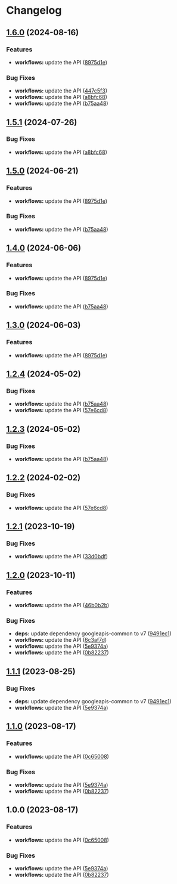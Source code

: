 # Changelog

## [1.6.0](https://github.com/googleapis/google-api-nodejs-client/compare/workflows-v1.5.1...workflows-v1.6.0) (2024-08-16)


### Features

* **workflows:** update the API ([8975d1e](https://github.com/googleapis/google-api-nodejs-client/commit/8975d1e7ffba64e726eb55f08e3ed1660d9d0530))


### Bug Fixes

* **workflows:** update the API ([447c5f3](https://github.com/googleapis/google-api-nodejs-client/commit/447c5f3a4ee4e35375bbca36683cd09c6393f745))
* **workflows:** update the API ([a8bfc68](https://github.com/googleapis/google-api-nodejs-client/commit/a8bfc68d16743c8993f359bc3818886d2843f273))
* **workflows:** update the API ([b75aa48](https://github.com/googleapis/google-api-nodejs-client/commit/b75aa48a774260202f951f0b0b45255c8b346d69))

## [1.5.1](https://github.com/googleapis/google-api-nodejs-client/compare/workflows-v1.5.0...workflows-v1.5.1) (2024-07-26)


### Bug Fixes

* **workflows:** update the API ([a8bfc68](https://github.com/googleapis/google-api-nodejs-client/commit/a8bfc68d16743c8993f359bc3818886d2843f273))

## [1.5.0](https://github.com/googleapis/google-api-nodejs-client/compare/workflows-v1.4.0...workflows-v1.5.0) (2024-06-21)


### Features

* **workflows:** update the API ([8975d1e](https://github.com/googleapis/google-api-nodejs-client/commit/8975d1e7ffba64e726eb55f08e3ed1660d9d0530))


### Bug Fixes

* **workflows:** update the API ([b75aa48](https://github.com/googleapis/google-api-nodejs-client/commit/b75aa48a774260202f951f0b0b45255c8b346d69))

## [1.4.0](https://github.com/googleapis/google-api-nodejs-client/compare/workflows-v1.3.0...workflows-v1.4.0) (2024-06-06)


### Features

* **workflows:** update the API ([8975d1e](https://github.com/googleapis/google-api-nodejs-client/commit/8975d1e7ffba64e726eb55f08e3ed1660d9d0530))


### Bug Fixes

* **workflows:** update the API ([b75aa48](https://github.com/googleapis/google-api-nodejs-client/commit/b75aa48a774260202f951f0b0b45255c8b346d69))

## [1.3.0](https://github.com/googleapis/google-api-nodejs-client/compare/workflows-v1.2.4...workflows-v1.3.0) (2024-06-03)


### Features

* **workflows:** update the API ([8975d1e](https://github.com/googleapis/google-api-nodejs-client/commit/8975d1e7ffba64e726eb55f08e3ed1660d9d0530))

## [1.2.4](https://github.com/googleapis/google-api-nodejs-client/compare/workflows-v1.2.3...workflows-v1.2.4) (2024-05-02)


### Bug Fixes

* **workflows:** update the API ([b75aa48](https://github.com/googleapis/google-api-nodejs-client/commit/b75aa48a774260202f951f0b0b45255c8b346d69))
* **workflows:** update the API ([57e6cd8](https://github.com/googleapis/google-api-nodejs-client/commit/57e6cd8ebfbebc811dc086789ad956108f8efd5f))

## [1.2.3](https://github.com/googleapis/google-api-nodejs-client/compare/workflows-v1.2.2...workflows-v1.2.3) (2024-05-02)


### Bug Fixes

* **workflows:** update the API ([b75aa48](https://github.com/googleapis/google-api-nodejs-client/commit/b75aa48a774260202f951f0b0b45255c8b346d69))

## [1.2.2](https://github.com/googleapis/google-api-nodejs-client/compare/workflows-v1.2.1...workflows-v1.2.2) (2024-02-02)


### Bug Fixes

* **workflows:** update the API ([57e6cd8](https://github.com/googleapis/google-api-nodejs-client/commit/57e6cd8ebfbebc811dc086789ad956108f8efd5f))

## [1.2.1](https://github.com/googleapis/google-api-nodejs-client/compare/workflows-v1.2.0...workflows-v1.2.1) (2023-10-19)


### Bug Fixes

* **workflows:** update the API ([33d0bdf](https://github.com/googleapis/google-api-nodejs-client/commit/33d0bdff919f2ce6357e6b808c61af060c3fda27))

## [1.2.0](https://github.com/googleapis/google-api-nodejs-client/compare/workflows-v1.1.1...workflows-v1.2.0) (2023-10-11)


### Features

* **workflows:** update the API ([46b0b2b](https://github.com/googleapis/google-api-nodejs-client/commit/46b0b2b33ff96b08b25dbeed59cd57d1c1381d30))


### Bug Fixes

* **deps:** update dependency googleapis-common to v7 ([9491ec1](https://github.com/googleapis/google-api-nodejs-client/commit/9491ec1cdc3c413e7d73edcfcd59cf5c28a7c855))
* **workflows:** update the API ([6c3af7d](https://github.com/googleapis/google-api-nodejs-client/commit/6c3af7d5f08db00ea676081ed5e6da8da3934e28))
* **workflows:** update the API ([5e9374a](https://github.com/googleapis/google-api-nodejs-client/commit/5e9374afdc240b9423bd034e56a9b08c1ea52083))
* **workflows:** update the API ([0b82237](https://github.com/googleapis/google-api-nodejs-client/commit/0b82237e4508b60b04ba94138ec0c34127406c31))

## [1.1.1](https://github.com/googleapis/google-api-nodejs-client/compare/workflows-v1.1.0...workflows-v1.1.1) (2023-08-25)


### Bug Fixes

* **deps:** update dependency googleapis-common to v7 ([9491ec1](https://github.com/googleapis/google-api-nodejs-client/commit/9491ec1cdc3c413e7d73edcfcd59cf5c28a7c855))
* **workflows:** update the API ([5e9374a](https://github.com/googleapis/google-api-nodejs-client/commit/5e9374afdc240b9423bd034e56a9b08c1ea52083))

## [1.1.0](https://github.com/googleapis/google-api-nodejs-client/compare/workflows-v1.0.0...workflows-v1.1.0) (2023-08-17)


### Features

* **workflows:** update the API ([0c65008](https://github.com/googleapis/google-api-nodejs-client/commit/0c6500850a8e3c15a1d376b79d8ff4e1e9bcff95))


### Bug Fixes

* **workflows:** update the API ([5e9374a](https://github.com/googleapis/google-api-nodejs-client/commit/5e9374afdc240b9423bd034e56a9b08c1ea52083))
* **workflows:** update the API ([0b82237](https://github.com/googleapis/google-api-nodejs-client/commit/0b82237e4508b60b04ba94138ec0c34127406c31))

## 1.0.0 (2023-08-17)


### Features

* **workflows:** update the API ([0c65008](https://github.com/googleapis/google-api-nodejs-client/commit/0c6500850a8e3c15a1d376b79d8ff4e1e9bcff95))


### Bug Fixes

* **workflows:** update the API ([5e9374a](https://github.com/googleapis/google-api-nodejs-client/commit/5e9374afdc240b9423bd034e56a9b08c1ea52083))
* **workflows:** update the API ([0b82237](https://github.com/googleapis/google-api-nodejs-client/commit/0b82237e4508b60b04ba94138ec0c34127406c31))
